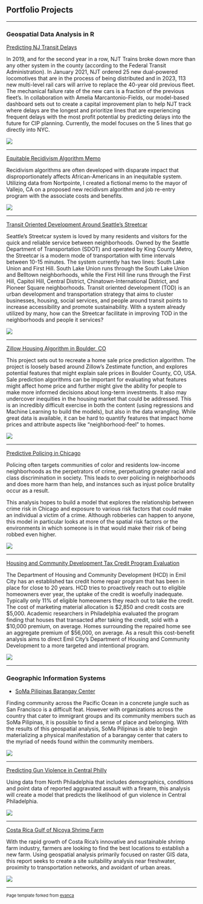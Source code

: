 ## Portfolio Projects

---

### Geospatial Data Analysis in R

[Predicting NJ Transit Delays](files/Final.html)

In 2019, and for the second year in a row, NJT Trains broke down more than any other system in the county (according to the Federal Transit Administration). In January 2021, NJT ordered 25 new dual-powered locomotives that are in the process of being distributed and in 2023, 113 new multi-level rail cars will arrive to replace the 40-year old previous fleet. The mechanical failure rate of the new cars is a fraction of the previous fleet’s. In collaboration with Amelia Marcantonio-Fields, our model-based dashboard sets out to create a capital improvement plan to help NJT track where delays are the longest and prioritize lines that are experiencing frequent delays with the most profit potential by predicting delays into the future for CIP planning. Currently, the model focuses on the 5 lines that go directly into NYC. 

<img src="images/FinalImage.png?raw=true"/>

---
[Equitable Recidivism Algorithm Memo](files/Recidivism.pdf)

Recidivism algorithms are often developed with disparate impact that disproportionately affects African-Americans in an inequitable system. Utilizing data from Nortpointe, I created a fictional memo to the mayor of Vallejo, CA on a proposed new recidivsm algorithm and job re-entry program with the associate costs and benefits.

<img src="images/RecidivismImage.png?raw=true"/>

---
[Transit Oriented Development Around Seattle’s Streetcar](files/TOD.html)

Seattle’s Streetcar system is loved by many residents and visitors for the quick and reliable service between neighborhoods. Owned by the Seattle Department of Transportation (SDOT) and operated by King County Metro, the Streetcar is a modern mode of transportation with time intervals between 10-15 minutes. The system currently has two lines: South Lake Union and First Hill. South Lake Union runs through the South Lake Union and Belltown neighborhoods, while the First Hill line runs through the First Hill, Capitol Hill, Central District, Chinatown-International District, and Pioneer Square neighborhoods. Transit oriented development (TOD) is an urban development and transportation strategy that aims to cluster businesses, housing, social services, and people around transit points to increase accessibility and promote sustainability. With a system already utilized by many, how can the Streetcar facilitate in improving TOD in the neighborhoods and people it services?

<img src="images/TODImage.png?raw=true"/>

---
[Zillow Housing Algorithm in Boulder, CO](files/Midterm.html)

This project sets out to recreate a home sale price prediction algorithm. The project is loosely based around Zillow’s Zestimate function, and explores potential features that might explain sale prices in Boulder County, CO, USA. Sale prediction algorithms can be important for evaluating what features might affect home price and further might give the ability for people to make more informed decisions about long-term investments. It also may undercover inequities in the housing market that could be addressed. This is an incredibly difficult exercise in both the content (using regressions and Machine Learning to build the models), but also in the data wrangling. While great data is available, it can be hard to quantify features that impact home prices and attribute aspects like “neighborhood-feel” to homes.

<img src="images/MidtermImage.png?raw=true"/>

---
[Predictive Policing in Chicago](files/Policing.html)

Policing often targets communities of color and residents low-income neighborhoods as the perpetrators of crime, perpetuating greater racial and class discrimination in society. This leads to over policing in neighborhoods and does more harm than help, and instances such as injust police brutality occur as a result.

This analysis hopes to build a model that explores the relationship between crime risk in Chicago and exposure to various risk factors that could make an individual a victim of a crime. Although robberies can happen to anyone, this model in particular looks at more of the spatial risk factors or the environments in which someone is in that would make their risk of being robbed even higher.

<img src="images/PolicingImage.png?raw=true"/>

---
[Housing and Community Development Tax Credit Program Evaluation](files/Housing.html)

The Department of Housing and Community Development (HCD) in Emil City has an established tax credit home repair program that has been in place for close to 20 years. HCD tries to proactively reach out to eligible homeowners ever year, the uptake of the credit is woefully inadequate. Typically only 11% of eligible homeowners they reach out to take the credit. The cost of marketing material allocation is $2,850 and credit costs are $5,000. Academic researchers in Philadelphia evaluated the program finding that houses that transacted after taking the credit, sold with a $10,000 premium, on average. Homes surrounding the repaired home see an aggregate premium of $56,000, on average. As a result this cost-benefit analysis aims to direct Emil City’s Department of Housing and Community Development to a more targeted and intentional program.

<img src="images/HCDImage.png?raw=true"/>

---

### Geographic Information Systems

- [SoMa Pilipinas Barangay Center](https://storymaps.arcgis.com/stories/2bcbb1a1ba64438bacb967cb4cf45420)

Finding community across the Pacific Ocean in a concrete jungle such as San Francisco is a difficult feat. However with organizations across the country that cater to immigrant groups and its community members such as SoMa Pilipinas, it is possible to find a sense of place and belonging. With the results of this geospatial analysis, SoMa Pilipinas is able to begin materializing a physical manifestation of a barangay center that caters to the myriad of needs found within the community members.

<img src="images/SomaImage.jpg?raw=true"/>

---
[Predicting Gun Violence in Central Philly](files/Gun.pdf)

Using data from North Philadelphia that includes demographics, conditions and point data of reported aggravated assault with a firearm, this analysis will create a model that predicts the likelihood of gun violence in Central Philadelphia.

<img src="images/GunImage.png?raw=true"/>

---
[Costa Rica Gulf of Nicoya Shrimp Farm](files/CR.pdf)

With the rapid growth of Costa Rica’s innovative and sustainable shrimp farm industry, farmers are looking to find the best locations to establish a new farm. Using geospatial analysis primarily focused on raster GIS data, this report seeks to create a site suitability analysis near freshwater, proximity to transportation networks, and avoidant of urban areas.

<img src="images/CRImage.png?raw=true"/>

---
<p style="font-size:11px">Page template forked from <a href="https://github.com/evanca/quick-portfolio">evanca</a></p>
<!-- Remove above link if you don't want to attibute -->
